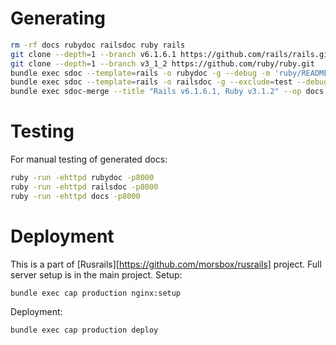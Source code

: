 # Generating

```bash
rm -rf docs rubydoc railsdoc ruby rails
git clone --depth=1 --branch v6.1.6.1 https://github.com/rails/rails.git
git clone --depth=1 --branch v3_1_2 https://github.com/ruby/ruby.git
bundle exec sdoc --template=rails -o rubydoc -g --debug -m 'ruby/README.md' ruby
bundle exec sdoc --template=rails -o railsdoc -g --exclude=test --debug -m "rails/README.md" rails
bundle exec sdoc-merge --title "Rails v6.1.6.1, Ruby v3.1.2" --op docs --names "rails, ruby" railsdoc rubydoc
```

# Testing

For manual testing of generated docs:

```bash
ruby -run -ehttpd rubydoc -p8000
ruby -run -ehttpd railsdoc -p8000
ruby -run -ehttpd docs -p8000
```

# Deployment

This is a part of [Rusrails][https://github.com/morsbox/rusrails] project. Full server setup is in the main project.
Setup:

```
bundle exec cap production nginx:setup
```

Deployment:

```
bundle exec cap production deploy
```
